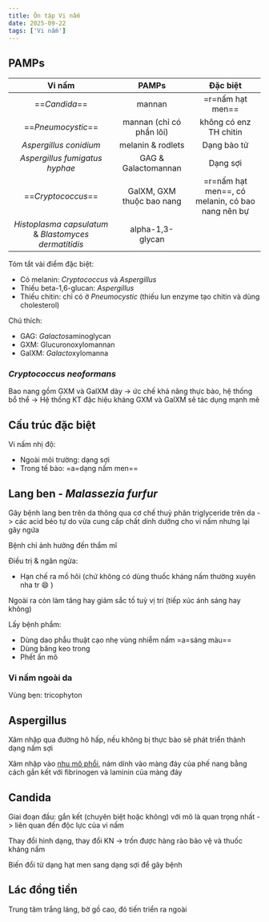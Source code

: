 ```yaml
---
title: Ôn tập Vi nấm
date: 2025-09-22
tags: ['Vi nấm']
---
```


## PAMPs

| Vi nấm | PAMPs | Đặc biệt |
|:---:|:---:|:---:|
| ==*Candida*== | mannan | =r=nấm hạt men== |
| ==*Pneumocystic*== | mannan (chỉ có phần lõi) | không có enz TH chitin |
| *Aspergillus conidium*  | melanin & rodlets | Dạng bào tử |
| *Aspergillus fumigatus hyphae* | GAG & Galactomannan | Dạng sợi |
| ==*Cryptococcus*== | GalXM, GXM thuộc bao nang | =r=nấm hạt men==, có melanin, có bao nang nên bự |
| *Histoplasma capsulatum* & *Blastomyces dermatitidis* | alpha-1,3-glycan | |

Tóm tắt vài điểm đặc biệt:

- Có melanin: *Cryptococcus* và *Aspergillus*
- Thiếu beta-1,6-glucan: *Aspergillus*
- Thiếu chitin: chỉ có ở *Pneumocystic* (thiếu lun enzyme tạo chitin và dùng cholesterol)

Chú thích:

- GAG: *Galactos*aminoglycan
- GXM: Glucuronoxylomannan
- GalXM: *Galacto*xylomanna

### *Cryptococcus neoformans*

Bao nang gồm GXM và GalXM dày -> ức chế khả năng thực bào, hệ thống bổ thể -> Hệ thống KT đặc hiệu kháng GXM và GalXM sẽ tác dụng mạnh mẽ

## Cấu trúc đặc biệt

Vi nấm nhị độ:

- Ngoài môi trường: dạng sợi
- Trong tế bào: =a=dạng nấm men==

## Lang ben - *Malassezia furfur*

Gây bệnh lang ben trên da thông qua cơ chế thuỷ phân triglyceride trên da -> các acid béo tự do vừa cung cấp chất dinh dưỡng cho vi nấm nhưng lại gây ngứa

Bệnh chỉ ảnh hưởng đến thẩm mĩ

Điều trị & ngăn ngừa:

- Hạn chế ra mồ hôi (chứ không có dùng thuốc kháng nấm thường xuyên nha tr :smile: )

Ngoài ra còn làm tăng hay giảm sắc tố tuỳ vị trí (tiếp xúc ánh sáng hay không)

Lấy bệnh phẩm:

- Dùng dao phẫu thuật cạo nhẹ vùng nhiễm nấm =a=sáng màu==
- Dùng băng keo trong
- Phết ấn mô

### Vi nấm ngoài da

Vùng bẹn: tricophyton

## Aspergillus

Xâm nhập qua đường hô hấp, nếu không bị thực bào sẽ phát triển thành dạng nấm sợi

Xâm nhập vào <u>nhu mô phổi</u>, nám dính vào màng đáy của phế nang bằng cách gắn kết với fibrinogen và laminin của màng đáy

## Candida

Giai đoạn đầu: gắn kết (chuyên biệt hoặc không) với mô là quan trọng nhất -> liên quan đến độc lực của vi nấm

Thay đổi hình dạng, thay đổi KN -> trốn được hàng rào bảo vệ và thuốc kháng nấm

Biến đổi từ dạng hạt men sang dạng sợi để gây bệnh

## Lác đồng tiền

Trung tâm trắng láng, bờ gồ cao, đỏ tiến triển ra ngoài


